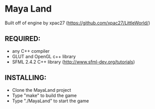 Maya Land
============

Built off of engine by xpac27 (https://github.com/xpac27/LittleWorld/)

REQUIRED:
---------
* any C++ compiler 
* GLUT and OpenGL c++ library
* SFML 2.4.2 C++ library (http://www.sfml-dev.org/tutorials)


INSTALLING:
-----------
* Clone the MayaLand project
* Type "make" to build the game
* Type "./MayaLand" to start the game


